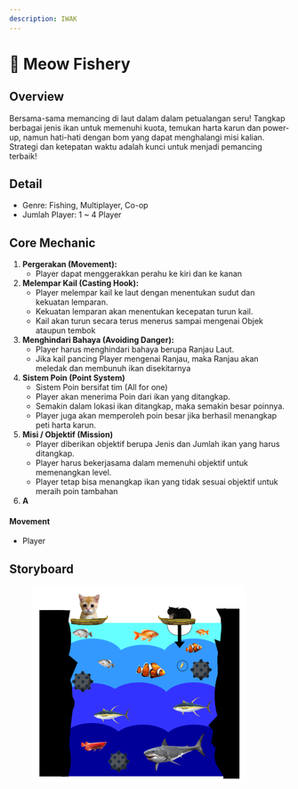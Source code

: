 ```yaml
---
description: IWAK
---
```


# 🎣 Meow Fishery

## Overview

Bersama-sama memancing di laut dalam dalam petualangan seru! Tangkap berbagai jenis ikan untuk memenuhi kuota, temukan harta karun dan power-up, namun hati-hati dengan bom yang dapat menghalangi misi kalian. Strategi dan ketepatan waktu adalah kunci untuk menjadi pemancing terbaik!&#x20;

## Detail

* Genre: Fishing, Multiplayer, Co-op
* Jumlah Player: 1 \~ 4 Player

## Core Mechanic

1. **Pergerakan (Movement):**&#x20;
   * Player dapat menggerakkan perahu ke kiri dan ke kanan
2. **Melempar Kail (Casting Hook):**
   * Player melempar kail ke laut dengan menentukan sudut dan kekuatan lemparan.
   * Kekuatan lemparan akan menentukan kecepatan turun kail.
   * Kail akan turun secara terus menerus sampai mengenai Objek ataupun tembok
3. **Menghindari Bahaya (Avoiding Danger):**
   * Player harus menghindari bahaya berupa Ranjau Laut.
   * Jika kail pancing Player mengenai Ranjau, maka Ranjau akan meledak dan membunuh ikan disekitarnya
4. **Sistem Poin (Point System)**
   * Sistem Poin bersifat tim (All for one)
   * Player akan menerima Poin dari ikan yang ditangkap.&#x20;
   * Semakin dalam lokasi ikan ditangkap, maka semakin besar poinnya.
   * Player juga akan memperoleh poin besar jika berhasil menangkap peti harta karun.
5. **Misi / Objektif (Mission)**&#x20;
   * Player diberikan objektif berupa Jenis dan Jumlah ikan yang harus ditangkap.&#x20;
   * Player harus bekerjasama dalam memenuhi objektif untuk memenangkan level.
   * Player tetap bisa menangkap ikan yang tidak sesuai objektif untuk meraih poin tambahan
6. **A**

#### Movement

* Player&#x20;



## Storyboard

<figure><img src=".gitbook/assets/image.png" alt=""><figcaption></figcaption></figure>

